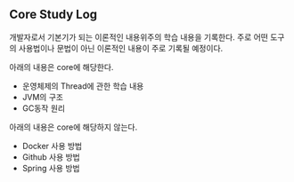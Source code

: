 ## Core Study Log

개발자로서 기본기가 되는 이론적인 내용위주의 학습 내용을 기록한다.
주로 어떤 도구의 사용법이나 문법이 아닌 이론적인 내용이 주로 기록될 예정이다.

아래의 내용은 core에 해당한다.
- 운영체제의 Thread에 관한 학습 내용
- JVM의 구조
- GC동작 원리

아래의 내용은 core에 해당하지 않는다.
- Docker 사용 방법
- Github 사용 방법
- Spring 사용 방법
